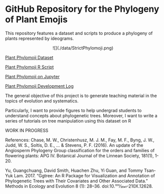 # GitHub Repository for the Phylogeny of Plant Emojis

  This repository features a dataset and scripts to produce a phylogeny of plants represented by ideograms.
  
  <p align="center">
![](./data/StrictPhylomoji.png) 
</p>

   [Plant Phylomoji Dataset](https://github.com/ghuertaramos/PlantPhylomoji/blob/master/Dataset.md)

   [Plant Phylomoji R Script](https://github.com/ghuertaramos/PlantPhylomoji/blob/master/PlantPhylomoji.R)
   
  [Plant Phylomoji on Jupyter](https://github.com/ghuertaramos/PlantPhylomoji/blob/master/PlantPhylomoji.ipynb)

   [Plant Phylomoji Development Log](https://github.com/ghuertaramos/PlantPhylomoji/blob/master/PlantPhylomoji.md)

 The general objective of this project is to generate teaching material in the topics of evolution and systematics. 
 
 Particularly, I want to provide figures to help undergrad students to understand concepts about phylogenetic trees.  Moreover, I want to write a series of tutorials on tree manipulation using this dataset on R
  
 
 WORK IN PROGRESS
  
 References: 
 Chase, M. W., Christenhusz, M. J. M., Fay, M. F., Byng, J. W., Judd, W. S., Soltis, D. E., ... & Stevens, P. F. (2016). An update of the Angiosperm Phylogeny Group classification for the orders and families of flowering plants: APG IV. Botanical Journal of the Linnean Society, 181(1), 1-20.
 
 Yu, Guangchuang, David Smith, Huachen Zhu, Yi Guan, and Tommy Tsan-Yuk Lam. 2017. “Ggtree: An R Package for Visualization and Annotation of Phylogenetic Trees with Their Covariates and Other Associated Data.” Methods in Ecology and Evolution 8 (1): 28–36. doi:10.1111⁄2041-210X.12628.

